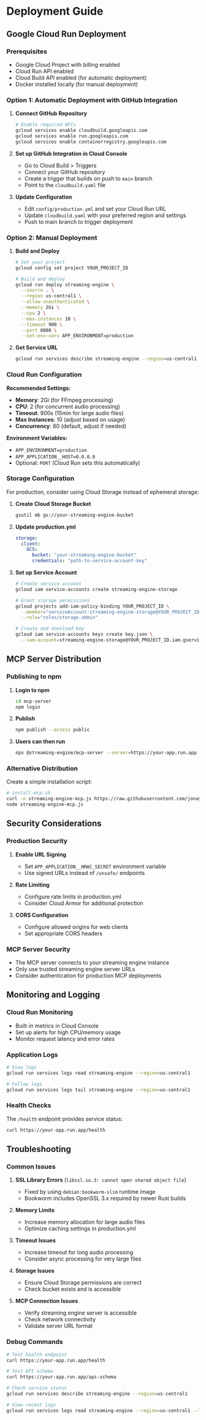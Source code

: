 # Deployment Guide

## Google Cloud Run Deployment

### Prerequisites
- Google Cloud Project with billing enabled
- Cloud Run API enabled
- Cloud Build API enabled (for automatic deployment)
- Docker installed locally (for manual deployment)

### Option 1: Automatic Deployment with GitHub Integration

1. **Connect GitHub Repository**
   ```bash
   # Enable required APIs
   gcloud services enable cloudbuild.googleapis.com
   gcloud services enable run.googleapis.com
   gcloud services enable containerregistry.googleapis.com
   ```

2. **Set up GitHub Integration in Cloud Console**
   - Go to Cloud Build > Triggers
   - Connect your GitHub repository
   - Create a trigger that builds on push to `main` branch
   - Point to the `cloudbuild.yaml` file

3. **Update Configuration**
   - Edit `config/production.yml` and set your Cloud Run URL
   - Update `cloudbuild.yaml` with your preferred region and settings
   - Push to main branch to trigger deployment

### Option 2: Manual Deployment

1. **Build and Deploy**
   ```bash
   # Set your project
   gcloud config set project YOUR_PROJECT_ID
   
   # Build and deploy
   gcloud run deploy streaming-engine \
     --source . \
     --region us-central1 \
     --allow-unauthenticated \
     --memory 2Gi \
     --cpu 2 \
     --max-instances 10 \
     --timeout 900 \
     --port 8080 \
     --set-env-vars APP_ENVIRONMENT=production
   ```

2. **Get Service URL**
   ```bash
   gcloud run services describe streaming-engine --region=us-central1 --format="value(status.url)"
   ```

### Cloud Run Configuration

**Recommended Settings:**
- **Memory**: 2Gi (for FFmpeg processing)
- **CPU**: 2 (for concurrent audio processing)
- **Timeout**: 900s (15min for large audio files)
- **Max Instances**: 10 (adjust based on usage)
- **Concurrency**: 80 (default, adjust if needed)

**Environment Variables:**
- `APP_ENVIRONMENT=production`
- `APP_APPLICATION__HOST=0.0.0.0`
- Optional: `PORT` (Cloud Run sets this automatically)

### Storage Configuration

For production, consider using Cloud Storage instead of ephemeral storage:

1. **Create Cloud Storage Bucket**
   ```bash
   gsutil mb gs://your-streaming-engine-bucket
   ```

2. **Update production.yml**
   ```yaml
   storage:
     client:
       GCS:
         bucket: "your-streaming-engine-bucket"
         credentials: "path-to-service-account-key"
   ```

3. **Set up Service Account**
   ```bash
   # Create service account
   gcloud iam service-accounts create streaming-engine-storage
   
   # Grant storage permissions
   gcloud projects add-iam-policy-binding YOUR_PROJECT_ID \
     --member="serviceAccount:streaming-engine-storage@YOUR_PROJECT_ID.iam.gserviceaccount.com" \
     --role="roles/storage.admin"
   
   # Create and download key
   gcloud iam service-accounts keys create key.json \
     --iam-account=streaming-engine-storage@YOUR_PROJECT_ID.iam.gserviceaccount.com
   ```

## MCP Server Distribution

### Publishing to npm

1. **Login to npm**
   ```bash
   cd mcp-server
   npm login
   ```

2. **Publish**
   ```bash
   npm publish --access public
   ```

3. **Users can then run**
   ```bash
   npx @streaming-engine/mcp-server --server=https://your-app.run.app
   ```

### Alternative Distribution

Create a simple installation script:
```bash
# install-mcp.sh
curl -o streaming-engine-mcp.js https://raw.githubusercontent.com/jonaylor89/freqmoda/main/streaming-engine/main/mcp-server/index.js
node streaming-engine-mcp.js
```

## Security Considerations

### Production Security
1. **Enable URL Signing**
   - Set `APP_APPLICATION__HMAC_SECRET` environment variable
   - Use signed URLs instead of `/unsafe/` endpoints

2. **Rate Limiting**
   - Configure rate limits in production.yml
   - Consider Cloud Armor for additional protection

3. **CORS Configuration**
   - Configure allowed origins for web clients
   - Set appropriate CORS headers

### MCP Server Security
- The MCP server connects to your streaming engine instance
- Only use trusted streaming engine server URLs
- Consider authentication for production MCP deployments

## Monitoring and Logging

### Cloud Run Monitoring
- Built-in metrics in Cloud Console
- Set up alerts for high CPU/memory usage
- Monitor request latency and error rates

### Application Logs
```bash
# View logs
gcloud run services logs read streaming-engine --region=us-central1

# Follow logs
gcloud run services logs tail streaming-engine --region=us-central1
```

### Health Checks
The `/health` endpoint provides service status:
```bash
curl https://your-app.run.app/health
```

## Troubleshooting

### Common Issues

1. **SSL Library Errors** (`libssl.so.3: cannot open shared object file`)
   - Fixed by using `debian:bookworm-slim` runtime image
   - Bookworm includes OpenSSL 3.x required by newer Rust builds

2. **Memory Limits**
   - Increase memory allocation for large audio files
   - Optimize caching settings in production.yml

3. **Timeout Issues**
   - Increase timeout for long audio processing
   - Consider async processing for very large files

4. **Storage Issues**
   - Ensure Cloud Storage permissions are correct
   - Check bucket exists and is accessible

5. **MCP Connection Issues**
   - Verify streaming engine server is accessible
   - Check network connectivity
   - Validate server URL format

### Debug Commands
```bash
# Test health endpoint
curl https://your-app.run.app/health

# Test API schema
curl https://your-app.run.app/api-schema

# Check service status
gcloud run services describe streaming-engine --region=us-central1

# View recent logs
gcloud run services logs read streaming-engine --region=us-central1 --limit=50
```